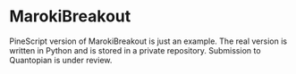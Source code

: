 # MarokiBreakout
PineScript version of MarokiBreakout is just an example. The real version is written in Python and is stored in a private repository. Submission to Quantopian is under review. 
